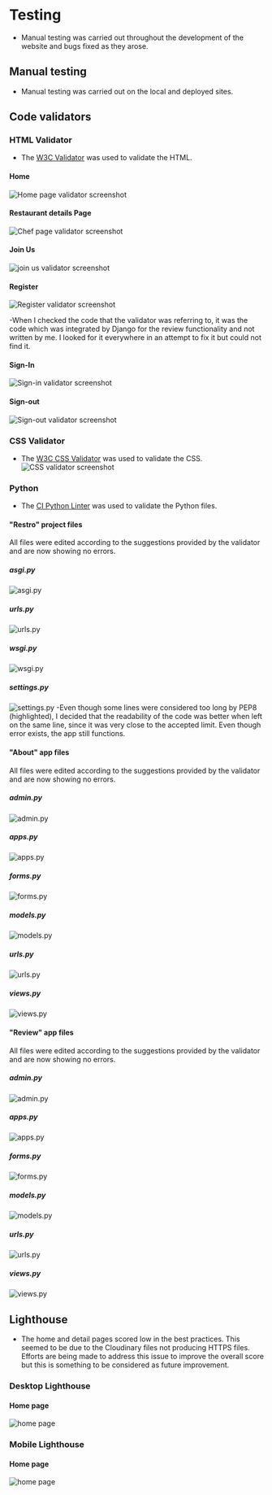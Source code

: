 # Testing

- Manual testing was carried out throughout the development of the website and bugs fixed as they arose. 

## Manual testing
- Manual testing was carried out on the local and deployed sites.



## Code validators

### HTML Validator
- The [W3C Validator](https://validator.w3.org/) was used to validate the HTML.

#### Home
![Home page validator screenshot](static/images/readme/testing/html-validator-home.png)

#### Restaurant details Page
![Chef page validator screenshot](static/images/readme/testing/html-validator-restro-details.png)

#### Join Us 
![join us validator screenshot](static/images/readme/testing/html-validator-joinus.png)

#### Register 
![Register validator screenshot](static/images/readme/testing/html-validator-register.png)

-When I checked the code that the validator was referring to, it was the code which was integrated by Django for the review functionality and not written by me. I looked for it everywhere in an attempt to fix it but could not find it.

#### Sign-In
![Sign-in validator screenshot](static/images/readme/testing/html-validator-login.png)

#### Sign-out
![Sign-out validator screenshot](static/images/readme/testing/html-validator-signout.png)

### CSS Validator
- The [W3C CSS Validator](https://jigsaw.w3.org/css-validator/) was used to validate the CSS.
![CSS validator screenshot](static/images/readme/testing/css.png)

### Python
- The [CI Python Linter](https://pep8ci.herokuapp.com/) was used to validate the Python files.

#### "Restro" project files
All files were edited according to the suggestions provided by the validator and are now showing no errors.

##### asgi.py
![asgi.py](static/images/readme/testing/python-validator-restro-asgi.png)

##### urls.py
![urls.py](static/images/readme/testing/python-validator-restro-urls.png)

##### wsgi.py
![wsgi.py](static/images/readme/testing/python-validator-restro-wsgi.png)

##### settings.py
![settings.py](static/images/readme/testing/python-validator-restro-settings.png)
-Even though some lines were considered too long by PEP8 (highlighted), I decided that the readability of the code was better when left on the same line, since it was very close to the accepted limit. Even though error exists, the app still functions. 



#### "About" app files
All files were edited according to the suggestions provided by the validator and are now showing no errors.

##### admin.py
![admin.py](static/images/readme/testing/python-validator-about-forms.png) 

##### apps.py
![apps.py](static/images/readme/testing/python-validator-about-apps.png)

##### forms.py
![forms.py](static/images/readme/testing/python-validator-about-forms.png)

##### models.py
![models.py](static/images/readme/testing/python-validator-about-models.png)

##### urls.py
![urls.py](static/images/readme/testing/python-validator-about-urls.png)

##### views.py
![views.py](static/images/readme/testing/python-validator-about-views.png)

#### "Review" app files
All files were edited according to the suggestions provided by the validator and are now showing no errors.

##### admin.py
![admin.py](static/images/readme/testing/python-validator-review-admin.png)

##### apps.py
![apps.py](static/images/readme/testing/python-validator-review-apps.png)

##### forms.py
![forms.py](static/images/readme/testing/python-validator-review-forms.png)

##### models.py
![models.py](static/images/readme/testing/python-validator-review-models.png)

##### urls.py
![urls.py](static/images/readme/testing/python-validator-review-urls.png)

##### views.py
![views.py](static/images/readme/testing/python-validator-review-views.png)



## Lighthouse

- The home and detail pages scored low in the best practices. This seemed to be due to the Cloudinary files not producing HTTPS files. Efforts are being made to address this issue to improve the overall score but this is something to be considered as future improvement.

### Desktop Lighthouse

#### Home page
![home page](static/images/readme/testing/desktop_lighthouse_testing.png)

### Mobile Lighthouse

#### Home page
![home page](static/images/readme/testing/desktop_lighthouse_testing.png)
